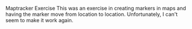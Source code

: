 Maptracker Exercise
This was an exercise in creating markers in maps and having the marker move from location to location.
Unfortunately, I can't seem to make it work again.
